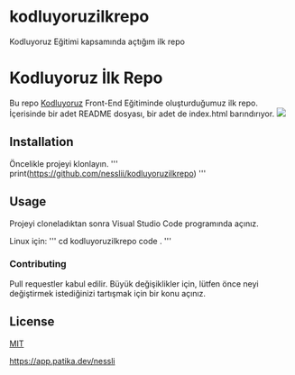 # kodluyoruzilkrepo
Kodluyoruz Eğitimi kapsamında açtığım ilk repo
# Kodluyoruz İlk Repo
Bu repo [Kodluyoruz](https://www.kodluyoruz.org/) Front-End Eğitiminde oluşturduğumuz ilk repo. İçerisinde bir adet README dosyası, bir adet de index.html barındırıyor.
![](gitrepo.PNG)

## Installation
Öncelikle projeyi klonlayın.
'''
print(https://github.com/nesslii/kodluyoruzilkrepo)
'''
## Usage
 
 Projeyi cloneladıktan sonra Visual Studio Code programında açınız.

Linux için:
'''
cd kodluyoruzilkrepo
code .
'''

### Contributing
Pull requestler kabul edilir. Büyük değişiklikler için, lütfen önce neyi değiştirmek istediğinizi tartışmak için bir konu açınız.

## License

[MIT](https://chosealisence.com/licenses/mit/)

https://app.patika.dev/nessli
